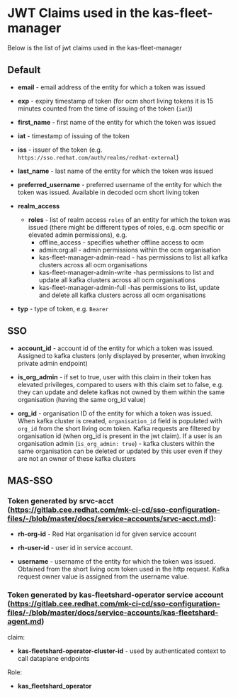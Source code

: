 # JWT Claims used in the kas-fleet-manager

Below is the list of jwt claims used in the kas-fleet-manager

## Default

* **email** - email address of the entity for which a token was issued

* **exp** - expiry timestamp of token (for ocm short living tokens it is 15 minutes counted from the time of issuing of the token (`iat`))

* **first_name** - first name of the entity for which the token was issued

* **iat** - timestamp of issuing of the token

* **iss** - issuer of the token (e.g. `https://sso.redhat.com/auth/realms/redhat-external`)

* **last_name** - last name of the entity for which the token was issued

* **preferred_username** - preferred username of the entity for which the token was issued. Available in decoded ocm short living token

* **realm_access**
	* **roles** - list of realm access `roles` of an entity for which the token was issued (there might be different types of roles, e.g. ocm specific or elevated admin permissions), e.g.
		- offline_access - specifies whether offline access to ocm
		- admin:org:all - admin permissions within the ocm organisation
		- kas-fleet-manager-admin-read - has permissions to list all kafka clusters across all ocm organisations
		- kas-fleet-manager-admin-write -has permissions to list and update all kafka clusters across all ocm organisations
		- kas-fleet-manager-admin-full -has permissions to list, update and delete all kafka clusters across all ocm organisations

* **typ** - type of token, e.g. `Bearer`

## SSO

* **account_id** - account id of the entity for which a token was issued. Assigned to kafka clusters (only displayed by presenter, when invoking private admin endpoint)

* **is_org_admin** - if set to true, user with this claim in their token has elevated privileges, compared to users with this claim set to false, e.g. they can update and delete kafkas not owned by them within the same organisation (having the same org_id value)

* **org_id** - organisation ID of the entity for which a token was issued. When kafka cluster is created, `organisation_id` field is populated with `org_id` from the short living ocm token. Kafka requests are filtered by organisation id (when org_id is present in the jwt claim). If a user is an organisation admin (`is_org_admin: true`) - kafka clusters within the same organisation can be deleted or updated by this user even if they are not an owner of these kafka clusters

## MAS-SSO

### Token generated by srvc-acct (https://gitlab.cee.redhat.com/mk-ci-cd/sso-configuration-files/-/blob/master/docs/service-accounts/srvc-acct.md):

* **rh-org-id** - Red Hat organisation id for given service account

* **rh-user-id** - user id in service account.

* **username** - username of the entity for which the token was issued. Obtained from the short living ocm token used in the http request. Kafka request owner value is assigned from the username value.

### Token generated by kas-fleetshard-operator service account (https://gitlab.cee.redhat.com/mk-ci-cd/sso-configuration-files/-/blob/master/docs/service-accounts/kas-fleetshard-agent.md)

claim:

* **kas-fleetshard-operator-cluster-id** - used by authenticated context to call dataplane endpoints

Role:

* **kas_fleetshard_operator**

